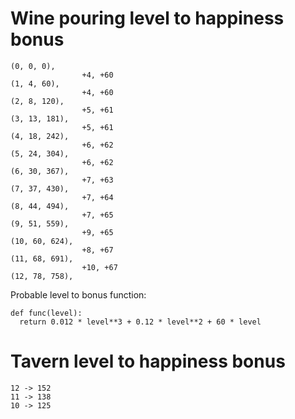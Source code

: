 # Wine pouring level to happiness bonus

```
(0, 0, 0),
                +4, +60
(1, 4, 60),
                +4, +60
(2, 8, 120),
                +5, +61
(3, 13, 181),
                +5, +61
(4, 18, 242),
                +6, +62
(5, 24, 304),
                +6, +62
(6, 30, 367),
                +7, +63
(7, 37, 430),
                +7, +64
(8, 44, 494),
                +7, +65
(9, 51, 559),
                +9, +65
(10, 60, 624),
                +8, +67
(11, 68, 691),
                +10, +67
(12, 78, 758),
```

Probable level to bonus function:

```
def func(level):
  return 0.012 * level**3 + 0.12 * level**2 + 60 * level
```

# Tavern level to happiness bonus

```
12 -> 152
11 -> 138
10 -> 125
```
